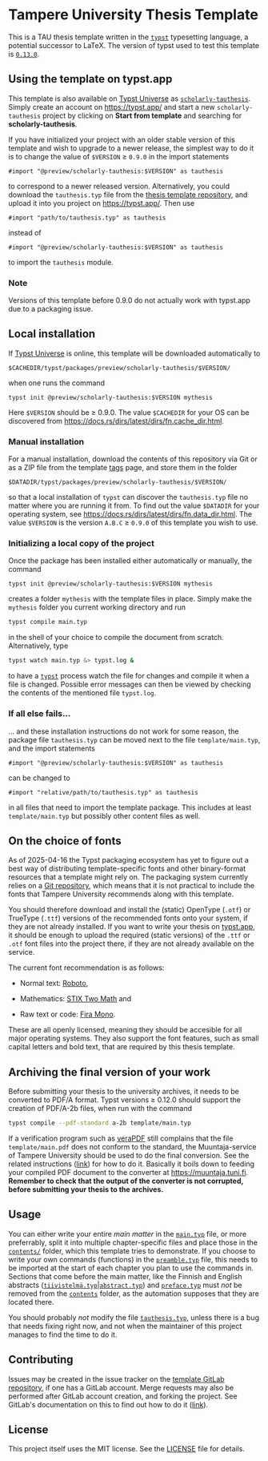 # Tampere University Thesis Template

This is a TAU thesis template written in the  [`typst`][typst]
typesetting language, a potential successor to LaTeΧ. The
version of typst used to test this template is
[`0.13.0`][v0.13.0].

## Using the template on typst.app

This template is also available on [Typst Universe] as
[`scholarly-tauthesis`][tau-template-page]. Simply create an account on
<https://typst.app/> and start a new `scholarly-tauthesis` project by clicking
on **Start from template** and searching for **scholarly-tauthesis**.


If you have initialized your project with an older stable version of this
template and wish to upgrade to a newer release, the simplest way to do it is
to change the value of `$VERSION` ≥ `0.9.0` in the import statements
```typst
#import "@preview/scholarly-tauthesis:$VERSION" as tauthesis
```
to correspond to a newer released version. Alternatively, you could download
the `tauthesis.typ` file from the [thesis template repository][template-repo], and
upload it into you project on <https://typst.app/>. Then use
```typst
#import "path/to/tauthesis.typ" as tauthesis
```
instead of
```typst
#import "@preview/scholarly-tauthesis:$VERSION" as tauthesis
```
to import the `tauthesis` module.

### Note

Versions of this template before 0.9.0 do not actually work with typst.app due
to a packaging issue.

## Local installation

If [Typst Universe] is online, this template will be downloaded automatically
to

	$CACHEDIR/typst/packages/preview/scholarly-tauthesis/$VERSION/

when one runs the command

	typst init @preview/scholarly-tauthesis:$VERSION mythesis

Here `$VERSION` should be ≥ 0.9.0. The value `$CACHEDIR` for your OS can be
discovered from <https://docs.rs/dirs/latest/dirs/fn.cache_dir.html>.

### Manual installation

For a manual installation, download the contents of this repository via Git or
as a ZIP file from the template [tags] page, and store them in the folder

	$DATADIR/typst/packages/preview/scholarly-tauthesis/$VERSION/

so that a local installation of `typst` can discover the `tauthesis.typ` file
no matter where you are running it from. To find out the value `$DATADIR` for
your operating system, see <https://docs.rs/dirs/latest/dirs/fn.data_dir.html>.
The value `$VERSION` is the version `A.B.C` ≥ `0.9.0` of this template you wish
to use.

### Initializing a local copy of the project

Once the package has been installed either automatically or manually, the command

	typst init @preview/scholarly-tauthesis:$VERSION mythesis

creates a folder `mythesis` with the template files in place. Simply make the
`mythesis` folder you current working directory and run
```sh
typst compile main.typ
```
in the shell of your choice to compile the document from scratch.
Alternatively, type
```sh
typst watch main.typ &> typst.log &
```
to have a [`typst`][typst] process watch the file for changes and compile it
when a file is changed. Possible error messages can then be viewed by checking
the contents of the mentioned file `typst.log`.

### If all else fails…

… and these installation instructions do not work for some reason, the package
file `tauthesis.typ` can be moved next to the file `template/main.typ`, and the
import statements
```typst
#import "@preview/scholarly-tauthesis:$VERSION" as tauthesis
```
can be changed to
```typst
#import "relative/path/to/tauthesis.typ" as tauthesis
```
in all files that need to import the template package. This includes at least
`template/main.typ` but possibly other content files as well.

## On the choice of fonts

As of 2025-04-16 the Typst packaging ecosystem has yet to figure out a best
way of distributing template-specific fonts and other binary-format resources
that a template might rely on. The packaging system currently relies on a [Git
repository](https://github.com/typst/packages), which means that it is not
practical to include the fonts that Tampere University recommends along with
this template.

You should therefore download and install the (static) OpenType (`.otf`) or
TrueType (`.ttf`) versions of the recommended fonts onto your system, if they
are not already installed. If you want to write your thesis on [typst.app],
it should be enough to upload the required (static versions) of the `.ttf` or
`.otf` font files into the project there, if they are not already available on
the service.

The current font recommendation is as follows:

- Normal text: [Roboto](https://fonts.google.com/specimen/Roboto),

- Mathematics: [STIX Two Math](https://github.com/stipub/stixfonts/releases) and

- Raw text or code: [Fira Mono](https://fonts.google.com/?query=Fira+Mono).

These are all openly licensed, meaning they should be accesible for all major
operating systems. They also support the font features, such as small capital
letters and bold text, that are required by this thesis template.

## Archiving the final version of your work

Before submitting your thesis to the university archives, it needs to be
converted to PDF/A format. Typst versions ≥ 0.12.0 should support the creation
of PDF/A-2b files, when run with the command
```sh
typst compile --pdf-standard a-2b template/main.typ
```
If a verification program such as [veraPDF](https://docs.verapdf.org/install/)
still complains that the file `template/main.pdf` does not conform to the
standard, the Muuntaja-service of Tampere University should be used to do the
final conversion. See the related instructions ([link][pdfa-instructions]) for
how to do it. Basically it boils down to feeding your compiled PDF document to
the converter at <https://muuntaja.tuni.fi>. **Remember to check that the
output of the converter is not corrupted, before submitting your thesis to the
archives.**


## Usage

You can either write your entire *main matter* in the
[`main.typ`](./template/main.typ) file, or more preferrably, split it into
multiple chapter-specific files and place those in the
[`contents/`](./template/content) folder, which this template tries to
demonstrate. If you choose to write your own commands (functions) in the
[`preamble.typ`](./template/preamble.typ) file, this needs to be imported at
the start of each chapter you plan to use the commands in. Sections that come
before the main matter, like the Finnish and English abstracts
([`tiivistelmä.typ`](./template/content/tiivistelmä.typ)|[`abstract.typ`](./template/content/abstract.typ))
and [`preface.typ`](./template/content/preface.typ) must *not* be removed from
the [`contents`](./template/content) folder, as the automation supposes that
they are located there.

You should probably *not* modify the file [`tauthesis.typ`](./tauthesis.typ), unless there is a bug
that needs fixing right now, and not when the maintainer of this project manages to find the time to
do it.

## Contributing

Issues may be created in the issue tracker on the [template GitLab
repository][template-repo], if one has a GitLab account. Merge requests may
also be performed after GitLab account creation, and forking the project. See
GitLab's documentation on this to find out how to do it ([link][forking]).


## License

This project itself uses the MIT license. See the [LICENSE](./LICENSE) file for details.

<!-- Links -->

[typst.app]: https://typst.app/
[Typst Universe]: https://typst.app/universe
[forking]: https://docs.gitlab.com/ee/user/project/repository/forking_workflow.html
[pdfa-instructions]: https://libguides.tuni.fi/opinnaytteet/pdfa
[tags]: https://gitlab.com/tuni-official/thesis-templates/tau-typst-thesis-template/-/tags
[tau-template-page]: https://typst.app/universe/package/scholarly-tauthesis
[template-repo]: https://gitlab.com/tuni-official/thesis-templates/tau-typst-thesis-template
[typst]: https://github.com/typst/typst
[v0.13.0]: https://github.com/typst/typst/releases/tag/v0.13.0
